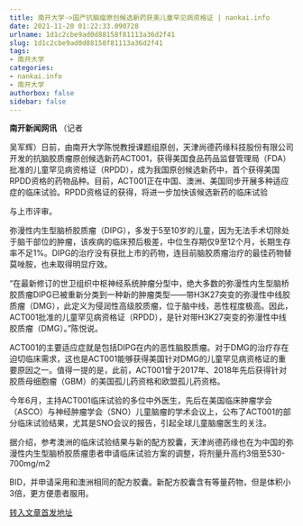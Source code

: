 ```yaml
---
title: 南开大学->国产抗脑瘤原创候选新药获美儿童罕见病资格证 | nankai.info
date: 2021-11-20 01:22:33.090728
urlname: 1d1c2cbe9ad0d88158f81113a36d2f41
slug: 1d1c2cbe9ad0d88158f81113a36d2f41
tags: 
- 南开大学
categories:
- nankai.info
- 南开大学
authorbox: false
sidebar: false
---
```

**南开新闻网讯** （记者

吴军辉）日前，由南开大学陈悦教授课题组原创，天津尚德药缘科技股份有限公司开发的抗脑胶质瘤原创候选新药ACT001，获得美国食品药品监督管理局（FDA）批准的儿童罕见病资格证（RPDD），成为我国原创候选新药中，首个获得美国RPDD资格的药物品种。目前，ACT001正在中国、澳洲、美国同步开展多种适应症的临床试验。RPDD资格证的获得，将进一步加快该候选新药的临床试验
<!--more-->
与上市评审。

弥漫性内生型脑桥胶质瘤（DIPG），多发于5至10岁的儿童，因为无法手术切除处于脑干部位的肿瘤，该疾病的临床预后极差，中位生存期仅9至12个月，长期生存率不足1%。DIPG的治疗没有获批上市的药物，连目前脑胶质瘤治疗的最佳药物替莫唑胺，也未取得明显疗效。

“在最新修订的世卫组织中枢神经系统肿瘤分型中，绝大多数的弥漫性内生型脑桥胶质瘤DIPG已被重新分类到一种新的肿瘤类型——带H3K27突变的弥漫性中线胶质瘤（DMG），此定义为侵润性高级胶质瘤，位于脑中线，恶性程度极高。因此，ACT001批准的儿童罕见病资格证（RPDD），是针对带H3K27突变的弥漫性中线胶质瘤（DMG）。”陈悦说。

ACT001的主要适应症就是包括DIPG在内的恶性脑胶质瘤。对于DMG的治疗存在迫切临床需求，这也是ACT001能够获得美国针对DMG的儿童罕见病资格证的重要原因之一。值得一提的是，此前，ACT001曾于2017年、2018年先后获得针对胶质母细胞瘤（GBM）的美国孤儿药资格和欧盟孤儿药资格。

今年6月，主持ACT001临床试验的多位中外医生，先后在美国临床肿瘤学会（ASCO）与神经肿瘤学会（SNO）儿童脑瘤的学术会议上，公布了ACT001的部分临床试验结果，尤其是SNO会议的报告，引起全球儿童脑瘤医生的关注。

据介绍，参考澳洲的临床试验结果与新的配方胶囊，天津尚德药缘也在为中国的弥漫性内生型脑桥胶质瘤患者申请临床试验方案的调整，将剂量升高约3倍至530-700mg/m2

BID，并申请采用和澳洲相同的配方胶囊。新配方胶囊含有等量药物，但是体积小3倍，更方便患者服用。



[转入文章首发地址](http://news.nankai.edu.cn/ywsd/system/2021/11/12/030048817.shtml)
